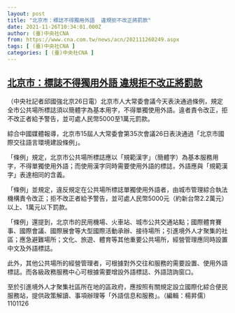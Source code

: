 ```yaml
---
layout: post
title: "北京市：標誌不得獨用外語  違規拒不改正將罰款"
date: 2021-11-26T10:34:01.000Z
author: (臺)中央社CNA
from: https://www.cna.com.tw/news/acn/202111260249.aspx
tags: [ (臺)中央社CNA ]
categories: [ (臺)中央社CNA ]
---
```

<!--1637922841000-->
[北京市：標誌不得獨用外語  違規拒不改正將罰款](https://www.cna.com.tw/news/acn/202111260249.aspx)
------

<div>
<div></div><div><p>（中央社記者邱國強北京26日電）北京市人大常委會議今天表決通過條例，規定全市公共場所標誌須以簡體字為基本用字，不得單獨使用外語。違者責令改正，拒不改正者給予警告，並可處人民幣5000至1萬元罰款。</p><p>綜合中國媒體報導，北京市15屆人大常委會第35次會議26日表決通過「北京市國際交往語言環境建設條例」。</p><p>「條例」規定，北京市公共場所標誌應以「規範漢字」（簡體字）為基本服務用字，不得單獨使用外語；而使用漢字同時需要使用外語的標誌，外語應與「規範漢字」表達相同的含義。</p><p>「條例」並規定，違反規定在公共場所標誌單獨使用外語者，由城市管理綜合執法機構責令改正；拒不改正者給予警告，並可處人民幣5000元（約新台幣2.2萬元）以上、1萬元以下罰款。</p><p>「條例」還提到，北京市的民用機場、火車站、城市公共交通站點；國際體育賽事、國際會議、國際展會等大型國際活動承辦、接待場所；引進境外人才聚集的社區；應急避難場所；文化、旅遊、體育等其他重要公共場所，經營管理應同時設置中文及外語標誌。</p><p>此外，其他公共場所的經營管理者，可根據對外交往和服務的需要設置、使用外語標誌。而各級政務服務中心可根據需要增設外語標誌、外語諮詢窗口。</p><p>至於引進境外人才聚集社區所在地的區政府，應按照有關規定設立國際化綜合便民服務站，提供政策解讀、事項辦理等「外語信息和服務」。（編輯：楊昇儒）1101126</p></div>
</div>
